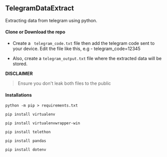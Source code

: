 ## TelegramDataExtract

Extracting data from telegram using python.

#### Clone or Download the repo

- Create a ``` telegram_code.txt``` file then add the telegram code sent to your device. Edit the file like this, e.g - telegram_code=12345

- Also, create a ```telegram_output.txt``` file where the extracted data will be stored. 

**DISCLAIMER** 

>Ensure you don't leak both files to the public

#### Installations
```
python -m pip > requirements.txt

pip install virtualenv

pip install virtualenvwrapper-win

pip install telethon

pip install pandas

pip install dotenv
```
